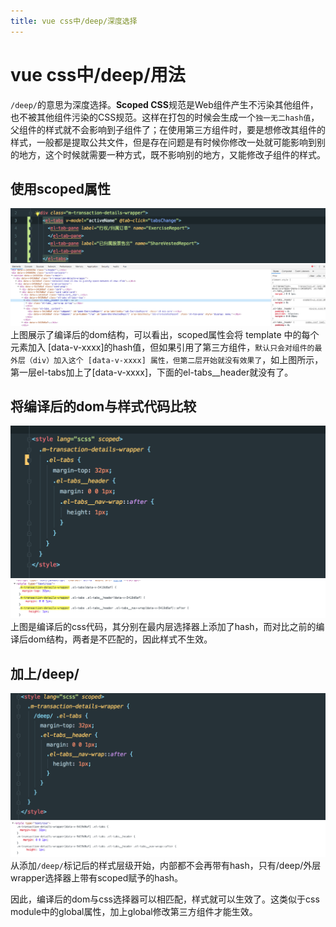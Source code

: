 ```yaml
---
title: vue css中/deep/深度选择
---
```

# vue css中/deep/用法

`/deep/`的意思为深度选择。**Scoped CSS**规范是Web组件产生不污染其他组件，也不被其他组件污染的CSS规范。这样在打包的时候会生成一个`独一无二hash值`，父组件的样式就不会影响到子组件了；在使用第三方组件时，要是想修改其组件的样式，一般都是提取公共文件，但是存在问题是有时候你修改一处就可能影响到别的地方，这个时候就需要一种方式，既不影响别的地方，又能修改子组件的样式。

## 使用scoped属性

![avatar](./images/WechatIMG8282.png)
![avatar](./images/WechatIMG86.png)
上图展示了编译后的dom结构，可以看出，scoped属性会将 template 中的每个元素加入 [data-v-xxxx]的hash值，但如果引用了第三方组件，`默认只会对组件的最外层（div）加入这个 [data-v-xxxx] 属性，但第二层开始就没有效果了`，如上图所示，第一层el-tabs加上了[data-v-xxxx]，下面的el-tabs__header就没有了。


## 将编译后的dom与样式代码比较

![avatar](./images/WechatIMG85.png)
![avatar](./images/noDeep.png)
上图是编译后的css代码，其分别在最内层选择器上添加了hash，而对比之前的编译后dom结构，两者是不匹配的，因此样式不生效。

## 加上/deep/

![avatar](./images/WechatIMG87.png)
![avatar](./images/deep.png)
从添加`/deep/`标记后的样式层级开始，内部都不会再带有hash，只有/deep/外层wrapper选择器上带有scoped赋予的hash。

因此，编译后的dom与css选择器可以相匹配，样式就可以生效了。这类似于css module中的global属性，加上global修改第三方组件才能生效。
